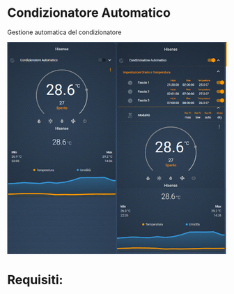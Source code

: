 # Condizionatore Automatico
Gestione automatica del condizionatore

<img src="https://github.com/calas80/condizionatore_automatico/blob/master/2.PNG" alt="Anteprima">

# Requisiti:
